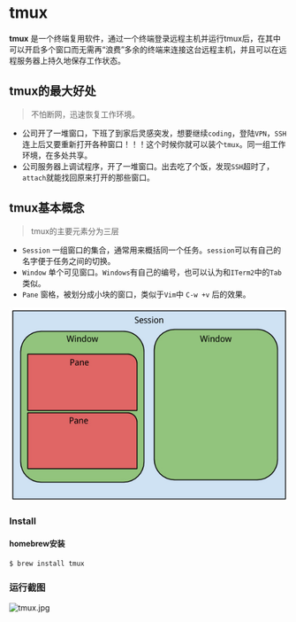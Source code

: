 # tmux
**tmux** 是一个终端复用软件，通过一个终端登录远程主机并运行tmux后，在其中可以开启多个窗口而无需再“浪费”多余的终端来连接这台远程主机，并且可以在远程服务器上持久地保存工作状态。

## tmux的最大好处

> 不怕断网，迅速恢复工作环境。

* 公司开了一堆窗口，下班了到家后灵感突发，想要继续`coding`，登陆`VPN`，`SSH`连上后又要重新打开各种窗口！！！这个时候你就可以装个`tmux`。同一组工作环境，在多处共享。
* 公司服务器上调试程序，开了一堆窗口。出去吃了个饭，发现`SSH`超时了，`attach`就能找回原来打开的那些窗口。

## tmux基本概念
> tmux的主要元素分为三层

* `Session` 一组窗口的集合，通常用来概括同一个任务。`session`可以有自己的名字便于任务之间的切换。
* `Window` 单个可见窗口。`Windows`有自己的编号，也可以认为和`ITerm2`中的`Tab`类似。
* `Pane` 窗格，被划分成小块的窗口，类似于`Vim`中 `C-w +v` 后的效果。

![tmux.png](../statics/tmux.png?raw=true)


### Install

#### homebrew安装

    $ brew install tmux
   
### 运行截图
![tmux.jpg](../statics/tmux.jpg?raw=true)
